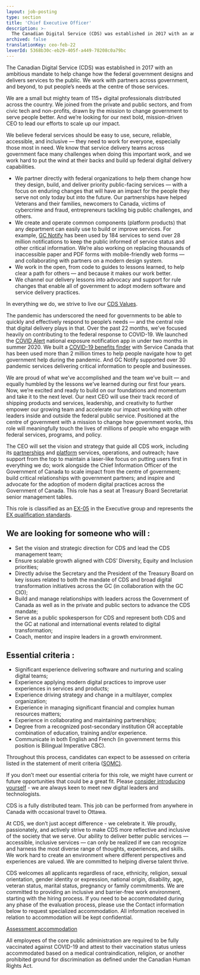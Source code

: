 ```yaml
---
layout: job-posting
type: section
title: 'Chief Executive Officer'
description: >-
  The Canadian Digital Service (CDS) was established in 2017 with an ambitious mandate to help change how the federal government designs and delivers services to the public. We work with partners across government, and beyond, to put people’s needs at the centre of those services.
archived: false
translationKey: ceo-feb-22
leverId: 5368b30c-eb29-405f-a449-78208c0a79bc
---
```


The Canadian Digital Service (CDS) was established in 2017 with an ambitious mandate to help change how the federal government designs and delivers services to the public. We work with partners across government, and beyond, to put people’s needs at the centre of those services.

We are a small but mighty team of 115+ digital professionals distributed across the country. We joined from the private and public sectors, and from civic tech and non-profits, drawn by the mission to change government to serve people better. And we’re looking for our next bold, mission-driven CEO to lead our efforts to scale up our impact.

We believe federal services should be easy to use, secure, reliable, accessible, and inclusive — they need to work for everyone, especially those most in need. We know that service delivery teams across government face many challenges when doing this important work, and we work hard to put the wind at their backs and build up federal digital delivery capabilities.

- We partner directly with federal organizations to help them change how they design, build, and deliver priority public-facing services — with a focus on enduring changes that will have an impact for the people they serve not only today but into the future. Our partnerships have helped Veterans and their families, newcomers to Canada, victims of cybercrime and fraud, entrepreneurs tackling big public challenges, and others.
- We create and operate common components (platform products) that any department can easily use to build or improve services. For example, [GC Notify](https://notification.canada.ca/) has been used by 184 services to send over 28 million notifications to keep the public informed of service status and other critical information. We’re also working on replacing thousands of inaccessible paper and PDF forms with mobile-friendly web forms — and collaborating with partners on a modern design system.
- We work in the open, from code to guides to lessons learned, to help clear a path for others — and because it makes our work better. 
- We channel our delivery lessons into advocacy and support for rule changes that enable all of government to adopt modern software and service delivery practices.

In everything we do, we strive to live our [CDS Values](https://digital.canada.ca/our-values/). 

The pandemic has underscored the need for governments to be able to quickly and effectively respond to people’s needs — and the central role that digital delivery plays in that. Over the past 22 months, we’ve focused heavily on contributing to the federal response to COVID-19. We launched the [COVID Alert](https://www.canada.ca/en/public-health/services/diseases/coronavirus-disease-covid-19/covid-alert.html) national exposure notification app in under two months in summer 2020. We built a [COVID-19 benefits finder](https://covid-benefits.alpha.canada.ca/en/start) with Service Canada that has been used more than 2 million times to help people navigate how to get government help during the pandemic. And GC Notify supported over 30 pandemic services delivering critical information to people and businesses.

We are proud of what we’ve accomplished and the team we’ve built — and equally humbled by the lessons we’ve learned during our first four years. Now, we’re excited and ready to build on our foundations and momentum and take it to the next level. Our next CEO will use their track record of shipping products and services, leadership, and creativity to further empower our growing team and accelerate our impact working with other leaders inside and outside the federal public service. Positioned at the centre of government with a mission to change how government works, this role will meaningfully touch the lives of millions of people who engage with federal services, programs, and policy.

The CEO will set the vision and strategy that guide all CDS work, including its [partnerships](https://digital.canada.ca/coaching-and-advice/) and [platform](https://digital.canada.ca/product-suite/) services, operations, and outreach; have support from the top to maintain a laser-like focus on putting users first in everything we do; work alongside the Chief Information Officer of the Government of Canada to scale impact from the centre of government; build critical relationships with government partners; and inspire and advocate for the adoption of modern digital practices across the Government of Canada. This role has a seat at Treasury Board Secretariat senior management tables.

This role is classified as an [EX-05](https://www.canada.ca/en/treasury-board-secretariat/services/pay/rates-pay/rates-pay-unrepresented-senior-excluded-employees.html#Toc476385558) in the Executive group and represents the [EX qualification standards](https://www.canada.ca/en/treasury-board-secretariat/services/staffing/qualification-standards/core.html#ex). 

## We are looking for someone who will :

- Set the vision and strategic direction for CDS and lead the CDS management team;
- Ensure scalable growth aligned with CDS’ Diversity, Equity and Inclusion priorities;
- Directly advise the Secretary and the President of the Treasury Board on key issues related to both the mandate of CDS and broad digital transformation initiatives across the GC (in collaboration with the GC CIO);
- Build and manage relationships with leaders across the Government of Canada as well as in the private and public sectors to advance the CDS mandate;
- Serve as a public spokesperson for CDS and represent both CDS and the GC at national and international events related to digital transformation;
- Coach, mentor and inspire leaders in a growth environment.

## Essential criteria :

- Significant experience delivering software and nurturing and scaling digital teams;
- Experience applying modern digital practices to improve user experiences in services and products;
- Experience driving strategy and change in a multilayer, complex organization; 
- Experience in managing significant financial and complex human resources matters;
- Experience in collaborating and maintaining partnerships;
- Degree from a recognized post-secondary institution OR acceptable combination of education, training and/or experience.
- Communicate in both English and French (in government terms this position is Bilingual Imperative CBC).

Throughout this process, candidates can expect to be assessed on criteria listed in the statement of merit criteria ([SOMC)](https://digital.canada.ca/statement-of-merit-criteria-ex5/).

If you don’t meet our essential criteria for this role, we might have current or future opportunities that could be a great fit.  Please [consider introducing yourself](mailto:CDSRecruitment.RecrutementSNC@tbs-sct.gc.ca) - we are always keen to meet new digital leaders and technologists.   

CDS is a fully distributed team. This job can be performed from anywhere in Canada with occasional travel to Ottawa.

At CDS, we don’t just accept difference - we celebrate it. We proudly, passionately, and actively strive to make CDS more reflective and inclusive of the society that we serve. Our ability to deliver better public services — accessible, inclusive services — can only be realized if we can recognize and harness the most diverse range of thoughts, experiences, and skills. We work hard to create an environment where different perspectives and experiences are valued. We are committed to helping diverse talent thrive.

CDS welcomes all applicants regardless of race, ethnicity, religion, sexual orientation, gender identity or expression, national origin, disability, age, veteran status, marital status, pregnancy or family commitments. We are committed to providing an inclusive and barrier-free work environment, starting with the hiring process. If you need to be accommodated during any phase of the evaluation process, please use the Contact information below to request specialized accommodation. All information received in relation to accommodation will be kept confidential.

[Assessment accommodation](https://www.canada.ca/en/public-service-commission/services/assessment-accommodation-page.html)

All employees of the core public administration are required to be fully vaccinated against COVID-19 and attest to their vaccination status unless accommodated based on a medical contraindication, religion, or another prohibited ground for discrimination as defined under the Canadian Human Rights Act.


